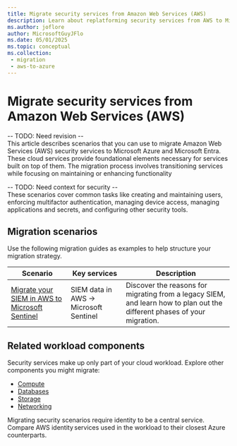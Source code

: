 ```yaml
---
title: Migrate security services from Amazon Web Services (AWS)
description: Learn about replatforming security services from AWS to Microsoft Cloud to support the security requirements of the workload. Discover key similarities and differences between AWS and Microsoft.
ms.author: joflore
author: MicrosoftGuyJFlo
ms.date: 05/01/2025
ms.topic: conceptual
ms.collection:
 - migration
 - aws-to-azure
---
```

# Migrate security services from Amazon Web Services (AWS)

-- TODO: Need revision --  
This article describes scenarios that you can use to migrate Amazon Web Services (AWS) security services to Microsoft Azure and Microsoft Entra. These cloud services provide foundational elements necessary for services built on top of them. The migration process involves transitioning services while focusing on maintaining or enhancing functionality

-- TODO: Need context for security --  
These scenarios cover common tasks like creating and maintaining users, enforcing multifactor authentication, managing device access, managing applications and secrets, and configuring other security tools.

## Migration scenarios

Use the following migration guides as examples to help structure your migration strategy.

| Scenario | Key services | Description |
|--|--|--|
| [Migrate your SIEM in AWS to Microsoft Sentinel](/azure/sentinel/migration) |  SIEM data in AWS -> Microsoft Sentinel | Discover the reasons for migrating from a legacy SIEM, and learn how to plan out the different phases of your migration. |

## Related workload components

Security services make up only part of your cloud workload. Explore other components you might migrate:

- [Compute](migrate-compute-from-aws.md)
- [Databases](migrate-databases-from-aws.md)
- [Storage](migrate-storage-from-aws.md)
- [Networking](migrate-networking-from-aws.md)

Migrating security scenarios require identity to be a central service. Compare AWS identity services used in the workload to their closest Azure counterparts. 
